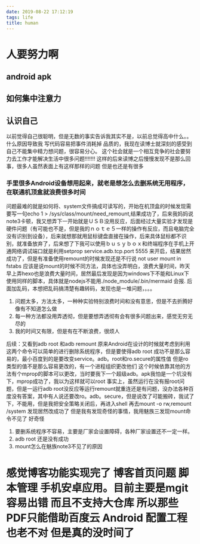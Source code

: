 ```yaml
---
date: 2019-08-22 17:12:19
tags: life
title: human
---
```



# 人要努力啊
## android apk
## 如何集中注意力

## 认识自己
以前觉得自己很聪明，但是无数的事实告诉我其实不是，以前总觉得高中什么。。什么原因导致我
写代码容易把事件消耗掉
品质的，我现在读博士就深刻的感受到自己不能集中精力想问题，很容易分心。
这个社会就是一个相互竞争的社会要努力去工作才能解决生活中很多问题!!!!!!!
这样的后来读博之后慢慢发现不是那么回事，很多人虽然表面上有这样那样的问题 但是也还是有很多


### 手里很多Android设备想用起来，就老是想怎么去删系统无用程序，在联通机顶盒就浪费很多时间
问题最难的就是如何将、system文件搞成可读写的，开始在机顶盒的时候发现需要写一句echo 1 > /sys/class/mount/need_remount,结果成功了，后来我妈妈说note3卡顿，我又想弄下一开始就是ＵＳＢ没用反应，后面经过大量实验才发现是硬件问题（有可能也不是，但是我的ｎｏｔｅ５一样的操作有反应，而且电脑完全没有识别到设备），后来就想那就用鼠标键盘直接在操作，后来具体鼠标都不识别，就准备放弃了，后来想了下我可以使用ｂｕｓｙｂｏｘ和终端程序在手机上开通网络调试端口就是利用setprop service.adb.tcp.port 5555 来开启，结果居然成功了，但是有准备使用remount的时候发现还是不行说 not user mount in fstabs 应该是说mount的时候不同方法，具体也没弄明白，浪费大量时间，昨天早上弄hexo也是浪费大量时间，居然最后发现是因为windows下不能和Linux下使用同样的脚本，具体就是nodejs不能用./node_module/.bin/mermaid 会报. 后面加乱码，本想把乱码搞清楚有趣转码，发现也是一堆问题，。。。
1. 问题太多，方法太多，一种种实验特别浪费时间和没有意思，但是不去折腾好像有不知道怎么做
2. 每一种方法都没用弄透彻，但是要想弄透彻有会有很多问题出来，感觉无穷无尽的
3. 我的时间又有限，但是有在不断浪费，很烦人


后续：又看到adb root 和adb remount 原来Android在设计的时候就考虑到利用这两个命令可以简单的进行删除系统程序，但是要使得adb root 成功不是那么容易的，最小百度到的是要改变service。adb。root和ro.secure的属性值 但是ro 类型的值不是那么容易更改的，有一个进程组织更改他们 这个时候依靠其他的方法有个mprop的脚本可以更改，当时要我下一个超级adb。apk我怕是一个坑没有下，mprop成功了，我以为这样就可以root 事实上，虽然运行在没有报root问题，但是一运行adb root没反应等运行remount就重连还是有问题，没办法各种百度没有答案，其中有人说还要改ro。adb。secure，但是说改了可能搬砖，我试了下，不能用，但是我把安全策略关闭后，再进入shell 再去mount -o rw,remount /system 发现居然改成功了 但是我有发现奇怪的事情，我用魅族三发现mount命令不见了 好奇怪

1. 要删系统程序不容易，主要是厂家会设置障碍，各种厂家设置还不一定一样。
2. adb root 还是没有成功
3. mount怎么在魅族note3不见了的原因


# 感觉博客功能实现完了 博客首页问题 脚本管理 手机安卓应用。目前主要是mgit容易出错 而且不支持大仓库 所以那些PDF只能借助百度云 Android 配置工程也老不对 但是真的没时间了